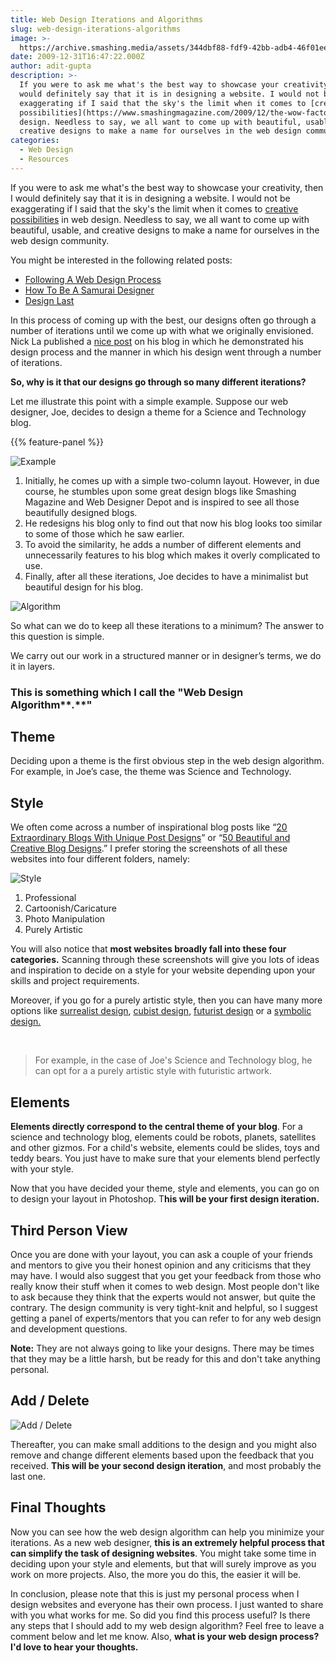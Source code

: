 ```yaml
---
title: Web Design Iterations and Algorithms
slug: web-design-iterations-algorithms
image: >-
  https://archive.smashing.media/assets/344dbf88-fdf9-42bb-adb4-46f01eedd629/5fb3602c-3a49-484a-84b7-1cc4364b84d1/iteration.jpg
date: 2009-12-31T16:47:22.000Z
author: adit-gupta
description: >-
  If you were to ask me what's the best way to showcase your creativity, then I
  would definitely say that it is in designing a website. I would not be
  exaggerating if I said that the sky's the limit when it comes to [creative
  possibilities](https://www.smashingmagazine.com/2009/12/the-wow-factor-in-web-design/) in web
  design. Needless to say, we all want to come up with beautiful, usable, and
  creative designs to make a name for ourselves in the web design community.
categories:
  - Web Design
  - Resources
---
```

If you were to ask me what's the best way to showcase your creativity, then I would definitely say that it is in designing a website. I would not be exaggerating if I said that the sky's the limit when it comes to <a href="https://www.smashingmagazine.com/the-wow-factor-in-web-design/">creative possibilities</a> in web design. Needless to say, we all want to come up with beautiful, usable, and creative designs to make a name for ourselves in the web design community.

You might be interested in the following related posts:

*   [Following A Web Design Process](https://www.smashingmagazine.com/2011/06/following-a-web-design-process/)
*   [How To Be A Samurai Designer](https://www.smashingmagazine.com/2009/09/how-to-be-a-samurai-designer/)
*   [Design Last](https://www.smashingmagazine.com/2015/02/design-last/)

In this process of coming up with the best, our designs often go through a number of iterations until we come up with what we originally envisioned. Nick La published a <a href="https://www.webdesignerwall.com/tutorials/design-process-of-wdw/">nice post</a> on his blog in which he demonstrated his design process and the manner in which his design went through a number of iterations.

<strong>So, why is it that our designs go through so many different iterations?</strong><br>
<div class="blue-line"></div>
Let me illustrate this point with a simple example. Suppose our web designer, Joe, decides to design a theme for a Science and Technology blog.

{{% feature-panel %}}

![Example](https://archive.smashing.media/assets/344dbf88-fdf9-42bb-adb4-46f01eedd629/bdc38b14-1f83-4299-a6eb-990714d83faf/example.jpg)

1.  Initially, he comes up with a simple two-column layout. However, in due course, he stumbles upon some great design blogs like Smashing Magazine and Web Designer Depot and is inspired to see all those beautifully designed blogs.
2.  He redesigns his blog only to find out that now his blog looks too similar to some of those which he saw earlier.
3.  To avoid the similarity, he adds a number of different elements and unnecessarily features to his blog which makes it overly complicated to use.
4.  Finally, after all these iterations, Joe decides to have a minimalist but beautiful design for his blog.

![Algorithm](https://archive.smashing.media/assets/344dbf88-fdf9-42bb-adb4-46f01eedd629/a0a3fe38-f4b9-4b6a-be95-6814820d5547/algorithm.jpg)

So what can we do to keep all these iterations to a minimum? The answer to this question is simple.

We carry out our work in a structured manner or in designer’s terms, we do it in layers.</p>

### This is something which I call the "Web Design Algorithm**_._**"

<div class="blue-line"></div>

## Theme

Deciding upon a theme is the first obvious step in the web design algorithm. For example, in Joe’s case, the theme was Science and Technology.
<div class="blue-line"></div>

## Style

We often come across a number of inspirational blog posts like “<a title="20 Extraordinary Blogs With Unique Post Designs" href="https://www.smashingmagazine.com/20-extraordinary-blogs-unique-post-designs/" rel="bookmark">20 Extraordinary Blogs With Unique Post Designs</a>” or “<a title="Permanent Link to 50 Beautiful and Creative Blog Designs" href="https://www.smashingmagazine.com/2009/11/03/50-beautiful-and-creative-blog-designs/" rel="bookmark">50 Beautiful and Creative Blog Designs</a>.” I prefer storing the screenshots of all these websites into four different folders, namely:

![Style](https://archive.smashing.media/assets/344dbf88-fdf9-42bb-adb4-46f01eedd629/667d9f0a-bc3f-4701-87bb-1d9947f0cec5/style.jpg)

1.  Professional
2.  Cartoonish/Caricature
3.  Photo Manipulation
4.  Purely Artistic

<div class="clear"></div>

You will also notice that **most websites broadly fall into these four categories.** Scanning through these screenshots will give you lots of ideas and inspiration to decide on a style for your website depending upon your skills and project requirements.

Moreover, if you go for a purely artistic style, then you can have many more options like [surrealist design](https://en.wikipedia.org/wiki/Surrealism), [cubist design](https://en.wikipedia.org/wiki/Cubism), [futurist design](https://en.wikipedia.org/wiki/Futurism#Futurist_artists) or a [symbolic design.](https://en.wikipedia.org/wiki/Symbolism_(arts))

<div class="two-four-b"><br>
<blockquote>For example, in the case of Joe's Science and Technology blog, he can opt for a a purely artistic style with futuristic artwork.</blockquote>

</div>
<div class="blue-line"></div>

## Elements

<strong>Elements directly correspond to the central theme of your blog</strong>. For a science and technology blog, elements could be robots, planets, satellites and other gizmos. For a child's website, elements could be slides, toys and teddy bears. You just have to make sure that your elements blend perfectly with your style.

Now that you have decided your theme, style and elements, you can go on to design your layout in Photoshop. T<strong>his will be your first design iteration.</strong><br>
<div class="blue-line"></div>

## Third Person View

Once you are done with your layout, you can ask a couple of your friends and mentors to give you their honest opinion and any criticisms that they may have. I would also suggest that you get your feedback from those who really know their stuff when it comes to web design. Most people don't like to ask because they think that the experts would not answer, but quite the contrary. The design community is very tight-knit and helpful, so I suggest getting a panel of experts/mentors that you can refer to for any web design and development questions.

**Note:** They are not always going to like your designs. There may be times that they may be a little harsh, but be ready for this and don't take anything personal.

<div class="blue-line"></div>

## Add / Delete

![Add / Delete](https://archive.smashing.media/assets/344dbf88-fdf9-42bb-adb4-46f01eedd629/e10951d8-f488-43c9-a743-cec100b76c03/add.png)

Thereafter, you can make small additions to the design and you might also remove and change different elements based upon the feedback that you received. <strong>This will be your second design iteration</strong>, and most probably the last one.
<div class="blue-line"></div>

## Final Thoughts

Now you can see how the web design algorithm can help you minimize your iterations. As a new web designer, <strong>this is an extremely helpful process that can simplify the task of designing websites</strong>. You might take some time in deciding upon your style and elements, but that will surely improve as you work on more projects. Also, the more you do this, the easier it will be.

In conclusion, please note that this is just my personal process when I design websites and everyone has their own process. I just wanted to share with you what works for me. So did you find this process useful? Is there any steps that I should add to my web design algorithm? Feel free to leave a comment below and let me know. Also, <strong>what is your web design process? I'd love to hear your thoughts.</strong>

